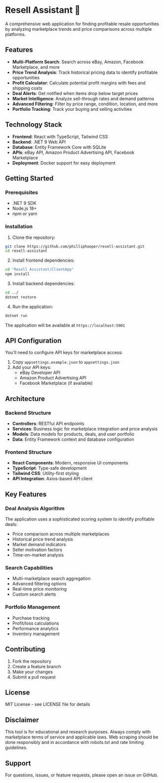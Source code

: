 # Resell Assistant 🚀

A comprehensive web application for finding profitable resale opportunities by analyzing marketplace trends and price comparisons across multiple platforms.

## Features

- **Multi-Platform Search**: Search across eBay, Amazon, Facebook Marketplace, and more
- **Price Trend Analysis**: Track historical pricing data to identify profitable opportunities
- **Profit Calculator**: Calculate potential profit margins with fees and shipping costs
- **Deal Alerts**: Get notified when items drop below target prices
- **Market Intelligence**: Analyze sell-through rates and demand patterns
- **Advanced Filtering**: Filter by price range, condition, location, and more
- **Portfolio Tracking**: Track your buying and selling activities

## Technology Stack

- **Frontend**: React with TypeScript, Tailwind CSS
- **Backend**: .NET 9 Web API
- **Database**: Entity Framework Core with SQLite
- **APIs**: eBay API, Amazon Product Advertising API, Facebook Marketplace
- **Deployment**: Docker support for easy deployment

## Getting Started

### Prerequisites

- .NET 9 SDK
- Node.js 18+
- npm or yarn

### Installation

1. Clone the repository:
```bash
git clone https://github.com/philliphooper/resell-assistant.git
cd resell-assistant
```

2. Install frontend dependencies:
```bash
cd "Resell Assistant/ClientApp"
npm install
```

3. Install backend dependencies:
```bash
cd ../
dotnet restore
```

4. Run the application:
```bash
dotnet run
```

The application will be available at `https://localhost:5001`

## API Configuration

You'll need to configure API keys for marketplace access:

1. Copy `appsettings.example.json` to `appsettings.json`
2. Add your API keys:
   - eBay Developer API
   - Amazon Product Advertising API
   - Facebook Marketplace (if available)

## Architecture

### Backend Structure
- **Controllers**: RESTful API endpoints
- **Services**: Business logic for marketplace integration and price analysis
- **Models**: Data models for products, deals, and user portfolio
- **Data**: Entity Framework context and database configuration

### Frontend Structure
- **React Components**: Modern, responsive UI components
- **TypeScript**: Type-safe development
- **Tailwind CSS**: Utility-first styling
- **API Integration**: Axios-based API client

## Key Features

### Deal Analysis Algorithm
The application uses a sophisticated scoring system to identify profitable deals:
- Price comparison across multiple marketplaces
- Historical price trend analysis
- Market demand indicators
- Seller motivation factors
- Time-on-market analysis

### Search Capabilities
- Multi-marketplace search aggregation
- Advanced filtering options
- Real-time price monitoring
- Custom search alerts

### Portfolio Management
- Purchase tracking
- Profit/loss calculations
- Performance analytics
- Inventory management

## Contributing

1. Fork the repository
2. Create a feature branch
3. Make your changes
4. Submit a pull request

## License

MIT License - see LICENSE file for details

## Disclaimer

This tool is for educational and research purposes. Always comply with marketplace terms of service and applicable laws. Web scraping should be done responsibly and in accordance with robots.txt and rate limiting guidelines.

## Support

For questions, issues, or feature requests, please open an issue on GitHub.